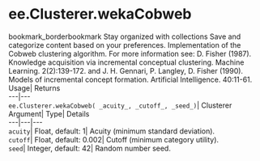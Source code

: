  
#  ee.Clusterer.wekaCobweb 
bookmark_borderbookmark Stay organized with collections  Save and categorize content based on your preferences. 
Implementation of the Cobweb clustering algorithm. For more information see: 
D. Fisher (1987). Knowledge acquisition via incremental conceptual clustering. Machine Learning. 2(2):139-172. and J. H. Gennari, P. Langley, D. Fisher (1990). Models of incremental concept formation. Artificial Intelligence. 40:11-61.
Usage| Returns  
---|---  
`ee.Clusterer.wekaCobweb( _acuity_, _cutoff_, _seed_)`| Clusterer  
Argument| Type| Details  
---|---|---  
`acuity`| Float, default: 1| Acuity (minimum standard deviation).  
`cutoff`| Float, default: 0.002| Cutoff (minimum category utility).  
`seed`| Integer, default: 42| Random number seed.  
